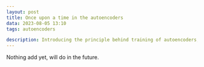 ```yaml
---
layout: post
title: Once upon a time in the autoencoders
data: 2023-08-05 13:10
tags: autoencoders

description: Introducing the principle behind training of autoencoders, e.g. ELBO.
---
```


Nothing add yet, will do in the future.
